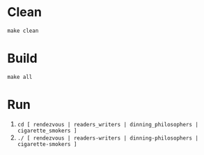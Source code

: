 Clean
===
`make clean`

Build
===
`make all`

Run
===
1. `cd [ rendezvous | readers_writers | dinning_philosophers | cigarette_smokers ]`
2. `./ [ rendezvous | readers-writers | dinning-philosophers | cigarette-smokers ]`
